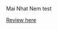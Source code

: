 Mai Nhat Nem test 
<br>
<a href="https://mainhatnam.github.io/template-shop/website/"><p>Review here</p></a>
